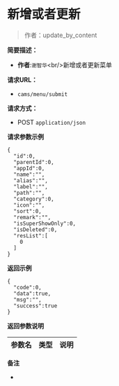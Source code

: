 # 新增或者更新

> 作者：update_by_content

**简要描述：** 

- **作者**:`谢智华`&lt;br/&gt;新增或者更新菜单

**请求URL：** 
- ` cams/menu/submit `
  
**请求方式：**
- POST `application/json` 


 **请求参数示例**

``` 
{
  "id":0,
  "parentId":0,
  "appId":0,
  "name":"",
  "alias":"",
  "label":"",
  "path":"",
  "category":0,
  "icon":"",
  "sort":0,
  "remark":"",
  "isSuperShowOnly":0,
  "isDeleted":0,
  "resList":[
    0
  ]
}
```


 **返回示例**

``` 
{
  "code":0,
  "data":true,
  "msg":"",
  "success":true
}
```

 **返回参数说明** 

|参数名|类型|说明|
|:-----  |:-----|----- |

 **备注** 

-